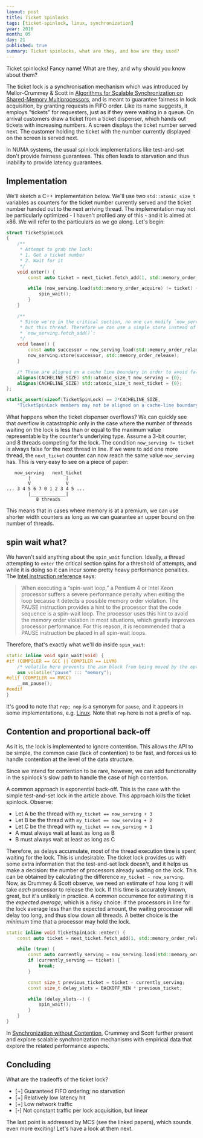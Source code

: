 ```yaml
---
layout: post
title: Ticket spinlocks
tags: [ticket-spinlock, linux, synchronization]
year: 2016
month: 05
day: 21
published: true
summary: Ticket spinlocks, what are they, and how are they used?
---
```


Ticket spinlocks! Fancy name! What are they, and why should you know about them?

The ticket lock is a synchronisation mechanism which was introduced by Mellor-Crummey &
Scott in [Algorithms for Scalable Synchronization on Shared-Memory
Multiprocessors](https://www.cs.rice.edu/~johnmc/papers/tocs91.pdf), and is meant to
guarantee fairness in lock acquisition, by granting requests in FIFO order. Like its name
suggests, it employs "tickets" for requesters, just as if they were waiting in a queue.
On arrival customers draw a ticket from a ticket dispenser, which hands out tickets with
increasing numbers. A screen displays the ticket number served next. The customer holding
the ticket with the number currently displayed on the screen is served next.

In NUMA systems, the usual spinlock implementations like test-and-set don't provide
fairness guarantees. This often leads to starvation and thus inability to provide latency
guarantees.

## Implementation

We'll sketch a C++ implementation below. We'll use two `std::atomic_size_t` variables as
counters for the ticket number currently served and the ticket number handed out to the
next arriving thread. The implementation may not be particularly optimized - I haven't
profiled any of this - and it is aimed at x86. We will refer to the particulars as we go
along. Let's begin:

```cpp
struct TicketSpinLock
{
    /**
     * Attempt to grab the lock:
     * 1. Get a ticket number
     * 2. Wait for it
     */
    void enter() {
        const auto ticket = next_ticket.fetch_add(1, std::memory_order_relaxed);

        while (now_serving.load(std::memory_order_acquire) != ticket) {
            spin_wait();
        }
    }

    /**
     * Since we're in the critical section, no one can modify `now_serving`
     * but this thread. Therefore we can use a simple store instead of
     * `now_serving.fetch_add()`:
     */
    void leave() {
        const auto successor = now_serving.load(std::memory_order_relaxed) + 1;
        now_serving.store(successor, std::memory_order_release);
    }

    /* These are aligned on a cache line boundary in order to avoid false sharing: */
    alignas(CACHELINE_SIZE) std::atomic_size_t now_serving = {0};
    alignas(CACHELINE_SIZE) std::atomic_size_t next_ticket = {0};
};

static_assert(sizeof(TicketSpinLock) == 2*CACHELINE_SIZE,
    "TicketSpinLock members may not be aligned on a cache-line boundary");
```

What happens when the ticket dispenser overflows? We can quickly see that overflow is
catastrophic only in the case where the number of threads waiting on the lock is less than
or equal to the maximum value representable by the counter's underlying type.  Assume a
3-bit counter, and 8 threads competing for the lock. The condition `now_serving != ticket`
is always false for the next thread in line. If we were to add one more thread, the
`next_ticket` counter can now reach the same value `now_serving` has. This is very easy to
see on a piece of paper:

```
   now_serving   next_ticket
        |             |
        V             V
... 3 4 5 6 7 0 1 2 3 4 5 ...
        |_____________|
           8 threads
```

This means that in cases where memory is at a premium, we can use shorter width counters
as long as we can guarantee an upper bound on the number of threads.

## spin wait what?

We haven't said anything about the `spin_wait` function. Ideally, a thread attempting to
`enter` the critical section spins for a threshold of attempts, and while it is doing so
it can incur some pretty heavy performance penalties. The [Intel instruction
reference](http://www.intel.com/Assets/PDF/manual/325383.pdf) says:

> When executing a “spin-wait loop,” a Pentium 4 or Intel Xeon processor suffers a severe
> performance penalty when exiting the loop because it detects a possible memory order
> violation. The PAUSE instruction provides a hint to the processor that the code sequence
> is a spin-wait loop. The processor uses this hint to avoid the memory order violation in
> most situations, which greatly improves processor performance. For this reason, it is
> recommended that a PAUSE instruction be placed in all spin-wait loops.

Therefore, that's exactly what we'll do inside `spin_wait`:

```cpp
static inline void spin_wait(void) {
#if (COMPILER == GCC || COMPILER == LLVM)
    /* volatile here prevents the asm block from being moved by the optimiser: */
    asm volatile("pause" ::: "memory");
#elif (COMPILER == MVCC)
    __mm_pause();
#endif
}
```

It's good to note that `rep; nop` is a synonym for `pause`, and it appears in some
implementations, e.g.
[Linux](http://lxr.free-electrons.com/source/arch/x86/include/asm/processor.h#L562). Note
that `rep` here is not a prefix of `nop`.

## Contention and proportional back-off

As it is, the lock is implemented to ignore contention. This allows the API to be simple,
the common case (lack of contention) to be fast, and forces us to handle contention at the
level of the data structure.

Since we intend for contention to be rare, however, we can add functionality in the
spinlock's slow path to handle the case of high contention.

A common approach is exponential back-off. This is the case with the simple test-and-set
lock in the article above. This approach kills the ticket spinlock. Observe:

* Let A be the thread with `my_ticket == now_serving + 3`
* Let B be the thread with `my_ticket == now_serving + 2`
* Let C be the thread with `my_ticket == now_serving + 1`
* A must always wait at least as long as B
* B must always wait at least as long as C

Therefore, as delays accumulate, most of the thread execution time is spent waiting for
the lock. This is undesirable. The ticket lock provides us with some extra information
that the test-and-set lock doesn't, and it helps us make a decision: the number of
processors already waiting on the lock. This can be obtained by calculating the difference
`my_ticket - now_serving`. Now, as Crummey & Scott observe, we need an estimate of how
long it will take _each_ processor to release the lock. If this time is accurately known,
great, but it's unlikely in practice. A common occurrence for estimating it is the
_expected average_, which is a risky choice: if the processors in line for the lock
average less than the expected amount, the waiting processor will delay too long, and thus
slow down all threads. A better choice is the _minimum_ time that a processor may hold the
lock.

```cpp
static inline void TicketSpinLock::enter() {
    const auto ticket = next_ticket.fetch_add(1, std::memory_order_relaxed);

    while (true) {
        const auto currently_serving = now_serving.load(std::memory_order_acquire);
        if (currently_serving == ticket) {
            break;
        }

        const size_t previous_ticket = ticket - currently_serving;
        const size_t delay_slots = BACKOFF_MIN * previous_ticket;

        while (delay_slots--) {
            spin_wait();
        }
    }
}
```

In [Synchronization without
Contention](http://www.cs.berkeley.edu/~kubitron/cs258/handouts/papers/1991_ASPLOS_sync.pdf),
Crummey and Scott further present and explore scalable synchronization mechanisms with
empirical data that explore the related performance aspects.

## Concluding

What are the tradeoffs of the ticket lock?

+ [+] Guaranteed FIFO ordering; no starvation
+ [+] Relatively low latency hit
+ [+] Low network traffic
+ [-] Not constant traffic per lock acquisition, but linear

The last point is addressed by MCS (see the linked papers), which sounds even more
exciting! Let's have a look at them next.

